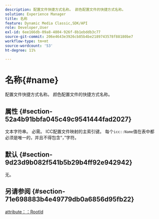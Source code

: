 ```yaml
---
description: 配置文件快捷方式名称。 颜色配置文件的快捷方式名称。
solution: Experience Manager
title: 名称
feature: Dynamic Media Classic,SDK/API
role: Developer,User
exl-id: 6ee166db-09a8-4804-926f-8b1ebddb3c77
source-git-commit: 206e4643e3926cb85b4be2189743578f88180be7
workflow-type: tm+mt
source-wordcount: '53'
ht-degree: 11%

---
```


# 名称{#name}

配置文件快捷方式名称。 颜色配置文件的快捷方式名称。

## 属性 {#section-52a4b91bbfa045c49c9541444fad2027}

文本字符串。 必需。 ICC配置文件映射的主索引键。 每个`icc::Name`值在表中都必须是唯一的，并且不得包含“，”字符。

## 默认 {#section-9d23d9b082f541b5b29b4ff92e942942}

无。

## 另请参阅 {#section-71e698883b4e49779db0a6856d95fb22}

[attribute：：RootId](../../../../../ir-api/material-cat/image-rendering-api-ref/c-ir-material-catalog/c-ir-attributes-reference/r-ir-rootid.md#reference-54b42b7125824be593378c1accb70d5a)
